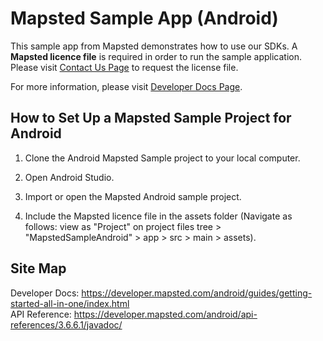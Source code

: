 <h1>Mapsted Sample App (Android)</h1>

This sample app from Mapsted demonstrates how to use our SDKs. A <b>Mapsted licence file</b> is required in order to run the sample application. Please visit <a href="https://mapsted.com/contact-us">Contact Us Page</a> to request the license file.

For more information, please visit <a href="https://developer.mapsted.com/android/guides/getting-started-all-in-one/index.html">Developer Docs Page</a>.

<h2>How to Set Up a Mapsted Sample Project for Android</h2>

1. Clone the Android Mapsted Sample project to your local computer.

2. Open Android Studio.

3. Import or open the Mapsted Android sample project.

4. Include the Mapsted licence file in the assets folder (Navigate as follows: view as "Project" on project files tree > "MapstedSampleAndroid" > app > src > main > assets).

<h2>Site Map</h2>

Developer Docs: https://developer.mapsted.com/android/guides/getting-started-all-in-one/index.html
<br/>API Reference: https://developer.mapsted.com/android/api-references/3.6.6.1/javadoc/

